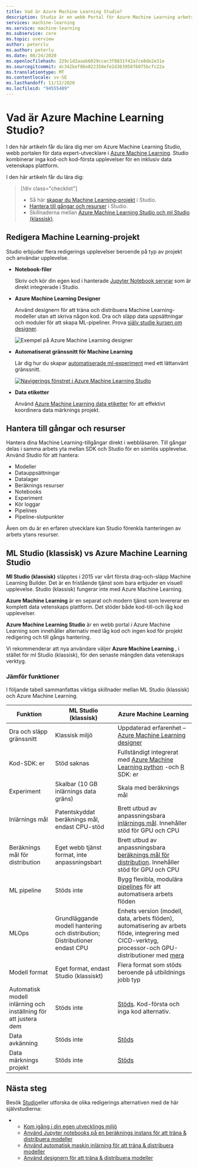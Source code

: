 ```yaml
---
title: Vad är Azure Machine Learning Studio?
description: Studio är en webb Portal för Azure Machine Learning arbets ytor. Studio kombinerar inga kod-och kod-första upplevelser för en inklusiv data vetenskaps plattform.
services: machine-learning
ms.service: machine-learning
ms.subservice: core
ms.topic: overview
author: peterclu
ms.author: peterlu
ms.date: 08/24/2020
ms.openlocfilehash: 229c1d2aaab6029ccec3f8831f42a7ce8de2e31e
ms.sourcegitcommit: dc342bef86e822358efe2d363958f6075bcfc22a
ms.translationtype: MT
ms.contentlocale: sv-SE
ms.lasthandoff: 11/12/2020
ms.locfileid: "94555489"
---
```

# <a name="what-is-azure-machine-learning-studio"></a>Vad är Azure Machine Learning Studio?

I den här artikeln får du lära dig mer om Azure Machine Learning Studio, webb portalen för data expert-utvecklare i [Azure Machine Learning](overview-what-is-azure-ml.md). Studio kombinerar inga kod-och kod-första upplevelser för en inklusiv data vetenskaps plattform.

I den här artikeln får du lära dig:
>[!div class="checklist"]
> - Så här [skapar du Machine Learning-projekt](#author-machine-learning-projects) i Studio.
> - [Hantera till gångar och resurser](#manage-assets-and-resources) i Studio.
> - Skillnaderna mellan [Azure Machine Learning Studio och ml Studio (klassisk)](#ml-studio-classic-vs-azure-machine-learning-studio).


## <a name="author-machine-learning-projects"></a>Redigera Machine Learning-projekt

Studio erbjuder flera redigerings upplevelser beroende på typ av projekt och användar upplevelse.

+ **Notebook-filer**

  Skriv och kör din egen kod i hanterade [Jupyter Notebook servrar](how-to-run-jupyter-notebooks.md) som är direkt integrerade i Studio. 

+ **Azure Machine Learning Designer**

  Använd designern för att träna och distribuera Machine Learning-modeller utan att skriva någon kod. Dra och släpp data uppsättningar och moduler för att skapa ML-pipeliner. Prova [själv studie kursen om designer](tutorial-designer-automobile-price-train-score.md).

    ![Exempel på Azure Machine Learning designer](media/concept-designer/designer-drag-and-drop.gif)

+ **Automatiserat gränssnitt för Machine Learning**

  Lär dig hur du skapar [automatiserade ml-experiment](tutorial-first-experiment-automated-ml.md) med ett lättanvänt gränssnitt. 

  [![Navigerings fönstret i Azure Machine Learning Studio](./media/overview-what-is-azure-ml/azure-machine-learning-automated-ml-ui.jpg)](./media/overview-what-is-azure-ml/azure-machine-learning-automated-ml-ui.jpg)

+ **Data etiketter**

    Använd [Azure Machine Learning data etiketter](how-to-create-labeling-projects.md) för att effektivt koordinera data märknings projekt.

## <a name="manage-assets-and-resources"></a>Hantera till gångar och resurser

Hantera dina Machine Learning-tillgångar direkt i webbläsaren. Till gångar delas i samma arbets yta mellan SDK och Studio för en sömlös upplevelse. Använd Studio för att hantera:

- Modeller
- Datauppsättningar
- Datalager
- Beräknings resurser
- Notebooks
- Experiment
- Kör loggar
- Pipelines 
- Pipeline-slutpunkter

Även om du är en erfaren utvecklare kan Studio förenkla hanteringen av arbets ytans resurser.

## <a name="ml-studio-classic-vs-azure-machine-learning-studio"></a>ML Studio (klassisk) vs Azure Machine Learning Studio

**Ml Studio (klassisk)** släpptes i 2015 var vårt första drag-och-släpp Machine Learning Builder. Det är en fristående tjänst som bara erbjuder en visuell upplevelse. Studio (klassisk) fungerar inte med Azure Machine Learning.

**Azure Machine Learning** är en separat och modern tjänst som levererar en komplett data vetenskaps plattform. Det stöder både kod-till-och låg kod upplevelser.

**Azure Machine Learning Studio** är en webb portal *i* Azure Machine Learning som innehåller alternativ med låg kod och ingen kod för projekt redigering och till gångs hantering. 

Vi rekommenderar att nya användare väljer **Azure Machine Learning** , i stället för ml Studio (klassisk), för den senaste mängden data vetenskaps verktyg.

### <a name="feature-comparison"></a>Jämför funktioner

I följande tabell sammanfattas viktiga skillnader mellan ML Studio (klassisk) och Azure Machine Learning.

| Funktion | ML Studio (klassisk) | Azure Machine Learning |
|---| --- | --- |
| Dra och släpp gränssnitt | Klassisk miljö | Uppdaterad erfarenhet – [Azure Machine Learning designer](concept-designer.md)| 
| Kod-SDK: er | Stöd saknas | Fullständigt integrerat med [Azure Machine Learning python](/python/api/overview/azure/ml/) -och [R](tutorial-1st-r-experiment.md) SDK: er |
| Experiment | Skalbar (10 GB inlärnings data gräns) | Skala med beräknings mål |
| Inlärnings mål | Patentskyddat beräknings mål, endast CPU-stöd | Brett utbud av anpassningsbara [inlärnings mål](concept-compute-target.md#train). Innehåller stöd för GPU och CPU | 
| Beräknings mål för distribution | Eget webb tjänst format, inte anpassningsbart | Brett utbud av anpassningsbara [beräknings mål för distribution](concept-compute-target.md#deploy). Innehåller stöd för GPU och CPU |
| ML pipeline | Stöds inte | Bygg flexibla, modulära [pipelines](concept-ml-pipelines.md) för att automatisera arbets flöden |
| MLOps | Grundläggande modell hantering och distribution; Distributioner endast CPU | Enhets version (modell, data, arbets flöden), automatisering av arbets flöde, integrering med CICD-verktyg, processor-och GPU-distributioner med [mera](concept-model-management-and-deployment.md) |
| Modell format | Eget format, endast Studio (klassiskt) | Flera format som stöds beroende på utbildnings jobb typ |
| Automatisk modell inlärning och inställning för att justera dem |  Stöds inte | [Stöds](concept-automated-ml.md). Kod-första och inga kod alternativ. | 
| Data avkänning | Stöds inte | [Stöds](how-to-monitor-datasets.md) |
| Data märknings projekt | Stöds inte | [Stöds](how-to-create-labeling-projects.md) |


## <a name="next-steps"></a>Nästa steg

Besök [Studio](https://ml.azure.com)eller utforska de olika redigerings alternativen med de här självstudierna:  

- + [Kom igång i din egen utvecklings miljö](tutorial-1st-experiment-sdk-setup-local.md)
  + [Använd Jupyter notebooks på en beräknings instans för att träna & distribuera modeller](tutorial-1st-experiment-sdk-setup.md)
  + [Använd automatisk maskin inlärning för att träna & distribuera modeller](tutorial-first-experiment-automated-ml.md)  
  + [Använd designern för att träna & distribuera modeller](tutorial-designer-automobile-price-train-score.md)